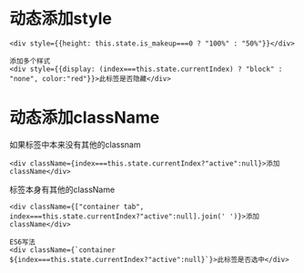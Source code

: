 

# 动态添加style
```
<div style={{height: this.state.is_makeup===0 ? "100%" : "50%"}}</div>

添加多个样式
<div style={{display: (index===this.state.currentIndex) ? "block" : "none", color:"red"}}>此标签是否隐藏</div>
```

# 动态添加className
如果标签中本来没有其他的classnam
```
<div className={index===this.state.currentIndex?"active":null}>添加className</div>
```
标签本身有其他的className
```
<div className={["container tab", index===this.state.currentIndex?"active":null].join(' ')}>添加className</div>

ES6写法
<div className={`container ${index===this.state.currentIndex?"active":null}`}>此标签是否选中</div>
```
